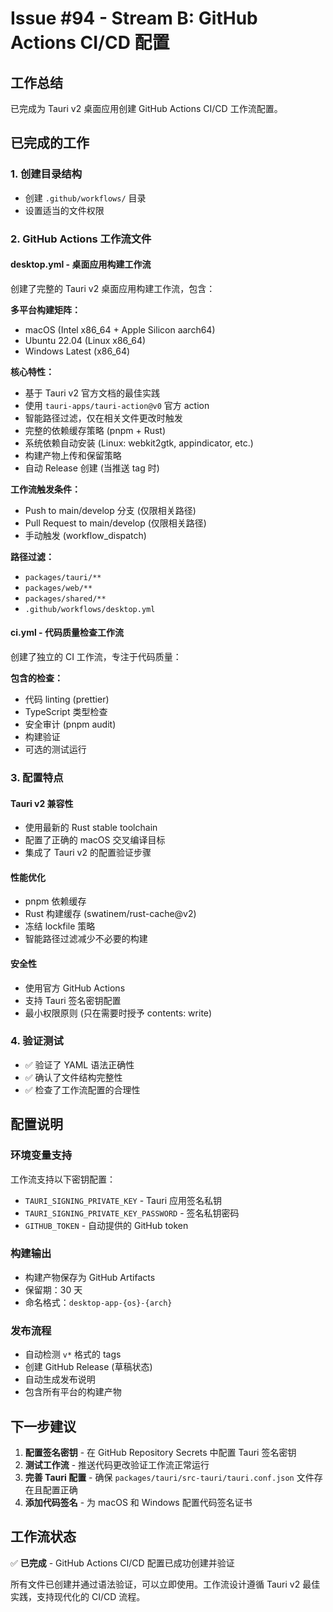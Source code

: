 # Issue #94 - Stream B: GitHub Actions CI/CD 配置

## 工作总结

已完成为 Tauri v2 桌面应用创建 GitHub Actions CI/CD 工作流配置。

## 已完成的工作

### 1. 创建目录结构

- 创建 `.github/workflows/` 目录
- 设置适当的文件权限

### 2. GitHub Actions 工作流文件

#### desktop.yml - 桌面应用构建工作流

创建了完整的 Tauri v2 桌面应用构建工作流，包含：

**多平台构建矩阵：**

- macOS (Intel x86_64 + Apple Silicon aarch64)
- Ubuntu 22.04 (Linux x86_64)
- Windows Latest (x86_64)

**核心特性：**

- 基于 Tauri v2 官方文档的最佳实践
- 使用 `tauri-apps/tauri-action@v0` 官方 action
- 智能路径过滤，仅在相关文件更改时触发
- 完整的依赖缓存策略 (pnpm + Rust)
- 系统依赖自动安装 (Linux: webkit2gtk, appindicator, etc.)
- 构建产物上传和保留策略
- 自动 Release 创建 (当推送 tag 时)

**工作流触发条件：**

- Push to main/develop 分支 (仅限相关路径)
- Pull Request to main/develop (仅限相关路径)
- 手动触发 (workflow_dispatch)

**路径过滤：**

- `packages/tauri/**`
- `packages/web/**`
- `packages/shared/**`
- `.github/workflows/desktop.yml`

#### ci.yml - 代码质量检查工作流

创建了独立的 CI 工作流，专注于代码质量：

**包含的检查：**

- 代码 linting (prettier)
- TypeScript 类型检查
- 安全审计 (pnpm audit)
- 构建验证
- 可选的测试运行

### 3. 配置特点

#### Tauri v2 兼容性

- 使用最新的 Rust stable toolchain
- 配置了正确的 macOS 交叉编译目标
- 集成了 Tauri v2 的配置验证步骤

#### 性能优化

- pnpm 依赖缓存
- Rust 构建缓存 (swatinem/rust-cache@v2)
- 冻结 lockfile 策略
- 智能路径过滤减少不必要的构建

#### 安全性

- 使用官方 GitHub Actions
- 支持 Tauri 签名密钥配置
- 最小权限原则 (只在需要时授予 contents: write)

### 4. 验证测试

- ✅ 验证了 YAML 语法正确性
- ✅ 确认了文件结构完整性
- ✅ 检查了工作流配置的合理性

## 配置说明

### 环境变量支持

工作流支持以下密钥配置：

- `TAURI_SIGNING_PRIVATE_KEY` - Tauri 应用签名私钥
- `TAURI_SIGNING_PRIVATE_KEY_PASSWORD` - 签名私钥密码
- `GITHUB_TOKEN` - 自动提供的 GitHub token

### 构建输出

- 构建产物保存为 GitHub Artifacts
- 保留期：30 天
- 命名格式：`desktop-app-{os}-{arch}`

### 发布流程

- 自动检测 `v*` 格式的 tags
- 创建 GitHub Release (草稿状态)
- 自动生成发布说明
- 包含所有平台的构建产物

## 下一步建议

1. **配置签名密钥** - 在 GitHub Repository Secrets 中配置 Tauri 签名密钥
2. **测试工作流** - 推送代码更改验证工作流正常运行
3. **完善 Tauri 配置** - 确保 `packages/tauri/src-tauri/tauri.conf.json` 文件存在且配置正确
4. **添加代码签名** - 为 macOS 和 Windows 配置代码签名证书

## 工作流状态

✅ **已完成** - GitHub Actions CI/CD 配置已成功创建并验证

所有文件已创建并通过语法验证，可以立即使用。工作流设计遵循 Tauri v2 最佳实践，支持现代化的 CI/CD 流程。
